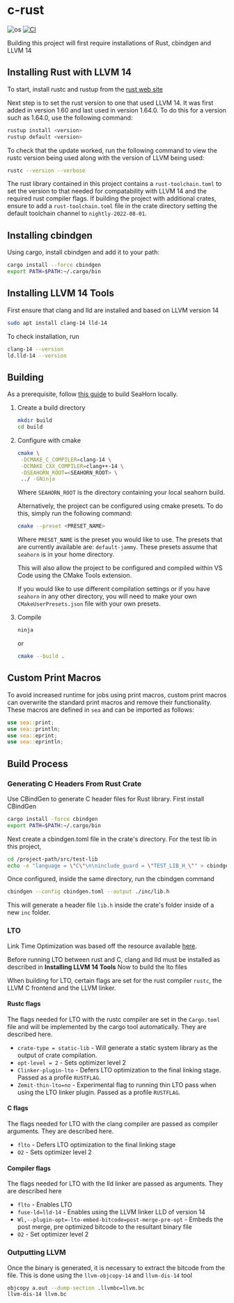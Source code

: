 # c-rust

![os](https://img.shields.io/badge/os-linux-orange?logo=linux)
[![CI](https://github.com/thomashart17/c-rust/actions/workflows/main.yml/badge.svg)](https://github.com/thomashart17/c-rust/actions?query=workflow%3ACI)

Building this project will first require installations of Rust, cbindgen and LLVM 14

## Installing Rust with LLVM 14

To start, install rustc and rustup from the [rust web site](https://www.rust-lang.org/tools/install)

Next step is to set the rust version to one that used LLVM 14. It was first added in version 1.60 and last used in version 1.64.0. To do this for a version such as 1.64.0, use the following command:

```bash
rustup install <version>
rustup default <version>
```

To check that the update worked, run the following command to view the rustc version being used along with the version of LLVM being used:

```bash
rustc --version --verbose
```

The rust library contained in this project contains a `rust-toolchain.toml` to set the version to that needed for compatability with LLVM 14 and the required rust compiler flags. If building the project with additional crates, ensure to add a `rust-toolchain.toml` file in the crate directory setting the default toolchain channel to `nightly-2022-08-01`.

## Installing cbindgen

Using cargo, install cbindgen and add it to your path:

```bash
cargo install --force cbindgen
export PATH=$PATH:~/.cargo/bin
```

## Installing LLVM 14 Tools

First ensure that clang and lld are installed and based on LLVM version 14

```bash
sudo apt install clang-14 lld-14
```

To check installation, run

```bash
clang-14 --version
ld.lld-14 --version
```

## Building

As a prerequisite, follow [this guide](https://github.com/seahorn/seahorn/tree/main#developers-zone) to build SeaHorn locally.

1. Create a build directory

    ```bash
    mkdir build
    cd build
    ```

2. Configure with cmake

    ```bash
    cmake \
     -DCMAKE_C_COMPILER=clang-14 \
     -DCMAKE_CXX_COMPILER=clang++-14 \
     -DSEAHORN_ROOT=<SEAHORN_ROOT> \
     ../ -GNinja
    ```

    Where `SEAHORN_ROOT` is the directory containing your local seahorn build.

    Alternatively, the project can be configured using cmake presets. To do this, simply run the following command:

    ```bash
    cmake --preset <PRESET_NAME>
    ```

    Where `PRESET_NAME` is the preset you would like to use. The presets that are currently available are: `default-jammy`. These presets assume that `seahorn` is in your home directory.

    This will also allow the project to be configured and compiled within VS Code using the CMake Tools extension.

    If you would like to use different compilation settings or if you have `seahorn` in any other directory, you will need to make your own `CMakeUserPresets.json` file with your own presets.

3. Compile

    ```bash
    ninja
    ```

    or

    ```bash
    cmake --build .
    ```

## Custom Print Macros

To avoid increased runtime for jobs using print macros, custom print macros can overwrite the standard print macros and remove their functionality. These macros are defined in `sea` and can be imported as follows:

```rust
use sea::print;
use sea::println;
use sea::eprint;
use sea::eprintln;
```

## Build Process

### Generating C Headers From Rust Crate

Use CBindGen to generate C header files for Rust library. First install CBindGen

```bash
cargo install -force cbindgen
export PATH=$PATH:~/.cargo/bin
```

Next create a cbindgen.toml file in the crate's directory. For the test lib in this project,

```bash
cd /project-path/src/test-lib
echo -e "language = \"C\"\n\ninclude_guard = \"TEST_LIB_H_\"" > cbindgen.toml
```

Once configured, inside the same directory, run the cbindgen command

```bash
cbindgen --config cbindgen.toml --output ./inc/lib.h
```

This will generate a header file `lib.h` inside the crate's folder inside of a new `inc` folder.

### LTO

Link Time Optimization was based off the resource available [here](https://blog.llvm.org/2019/09/closing-gap-cross-language-lto-between.html).

Before running LTO between rust and C, clang and lld must be installed as described in **Installing LLVM 14 Tools**
Now to build the lto files

When building for LTO, certain flags are set for the rust compiler `rustc`, the LLVM C frontend and the LLVM linker.

#### Rustc flags

The flags needed for LTO with the rustc compiler are set in the `Cargo.toml` file and will be implemented by the cargo tool automatically. They are described here.

- `crate-type = static-lib` - Will generate a static system library as the output of crate compilation.
- `opt-level = 2` - Sets optimizer level 2
- `Clinker-plugin-lto` - Defers LTO optimization to the final linking stage. Passed as a profile `RUSTFLAG`.
- `Zemit-thin-lto=no` - Experimental flag to running thin LTO pass when using the LTO linker plugin. Passed as a profile `RUSTFLAG`.

#### C flags

The flags needed for LTO with the clang compiler are passed as compiler arguments. They are described here.

- `flto` - Defers LTO optimization to the final linking stage
- `O2` - Sets optimizer level 2

#### Compiler flags

The flags needed for LTO with the lld linker are passed as arguments. They are described here

- `flto` - Enables LTO
- `fuse-ld=lld-14` - Enables using the LLVM linker LLD of version 14
- `Wl,--plugin-opt=-lto-embed-bitcode=post-merge-pre-opt` - Embeds the post merge, pre optimized bitcode to the resultant binary file
- `O2` - Set optimizer level 2

### Outputting LLVM

Once the binary is generated, it is necessary to extract the bitcode from the file. This is done using the `llvm-objcopy-14` and `llvm-dis-14` tool

```bash
objcopy a.out --dump-section .llvmbc=llvm.bc
llvm-dis-14 llvm.bc
```
